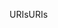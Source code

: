 <span data-ttu-id="31556-101">URIs</span><span class="sxs-lookup"><span data-stu-id="31556-101">URIs</span></span>